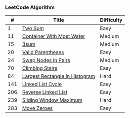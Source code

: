 ### LeetCode Algorithm

| #    | Title                                                        | Difficulty |
| ---- | ------------------------------------------------------------ | ---------- |
| 1    | [Two Sum](https://leetcode.com/problems/two-sum/)            | Easy       |
| 11   | [Container With Most Water](https://leetcode.com/problems/container-with-most-water/) | Medium     |
| 15   | [3sum](https://leetcode.com/problems/3sum/)                  | Medium     |
| 20   | [Valid Parentheses](https://leetcode.com/problems/valid-parentheses/) | Easy       |
| 24   | [Swap Nodes in Pairs](https://leetcode.com/problems/swap-nodes-in-pairs/) | Medium       |
| 70   | [Climbing Stairs](https://leetcode.com/problems/climbing-stairs/) | Easy       |
| 84   | [Largest Rectangle in Histogram](https://leetcode.com/problems/largest-rectangle-in-histogram/) | Hard       |
| 141  | [Linked List Cycle](https://leetcode.com/problems/linked-list-cycle/) | Easy       |
| 206  | [Reverse Linked List](https://leetcode.com/problems/reverse-linked-list/) | Easy       |
| 239  | [Sliding Window Maximum](https://leetcode.com/problems/sliding-window-maximum/) | Hard       |
| 283  | [Move Zeroes](https://leetcode.com/problems/move-zeroes/)    | Easy       |

